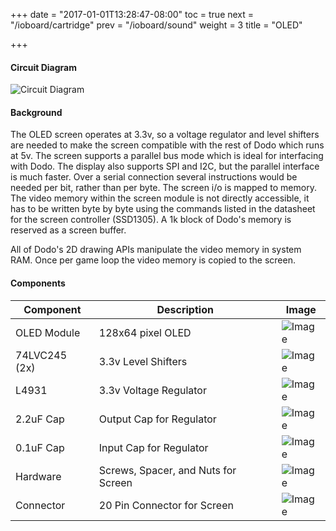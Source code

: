 +++
date = "2017-01-01T13:28:47-08:00"
toc = true
next = "/ioboard/cartridge"
prev = "/ioboard/sound"
weight = 3
title = "OLED"

+++

#### Circuit Diagram

![Circuit Diagram](/io/screen.png?width=50%)

#### Background

The OLED screen operates at 3.3v, so a voltage regulator and level shifters are needed to make the screen compatible with the rest of Dodo which runs at 5v. The screen supports a parallel bus mode which is ideal for interfacing with Dodo. The display also supports SPI and I2C, but the parallel interface is much faster. Over a serial connection several instructions would be needed per bit, rather than per byte. The screen i/o is mapped to memory. The video memory within the screen module is not directly accessible, it has to be written byte by byte using the commands listed in the datasheet for the screen controller (SSD1305). A 1k block of Dodo's memory is reserved as a screen buffer. 

All of Dodo's 2D drawing APIs manipulate the video memory in system RAM. Once per game loop the video memory is copied to the screen.

#### Components

| Component                | Description                                   | Image                    |
| ------------------------ | --------------------------------------------- | ------------------------ |
| OLED Module              | 128x64 pixel OLED                             | ![Image](/io/screen.jpg?height=100px)
| 74LVC245 (2x)            | 3.3v Level Shifters                           | ![Image](/io/74LVC245.jpg?height=100px)
| L4931                    | 3.3v Voltage Regulator                        | ![Image](/io/L4931.jpg?height=100px)
| 2.2uF Cap                | Output Cap for Regulator                      | ![Image](/io/2_2uF.jpg?height=100px)
| 0.1uF Cap                | Input Cap for Regulator                       | ![Image](/io/0_1uF.jpg?height=100px)
| Hardware                 | Screws, Spacer, and Nuts for Screen           | ![Image](/io/screen_hardware.jpg?height=100px)
| Connector                | 20 Pin Connector for Screen                   | ![Image](/io/screen_connector.jpg?height=100px)